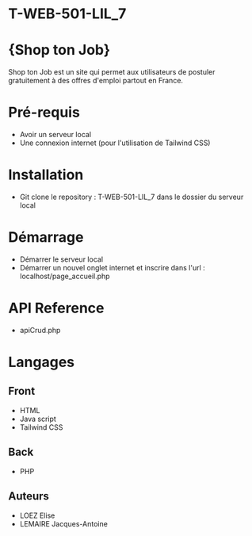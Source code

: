 # T-WEB-501-LIL_7

# {Shop ton Job}

Shop ton Job est un site qui permet aux utilisateurs de postuler gratuitement à des offres d'emploi partout en France.

# Pré-requis

- Avoir un serveur local
- Une connexion internet (pour l'utilisation de Tailwind CSS)

# Installation

- Git clone le repository : T-WEB-501-LIL_7 dans le dossier du serveur local

# Démarrage

- Démarrer le serveur local 
- Démarrer un nouvel onglet internet et inscrire dans l'url : localhost/page_accueil.php


# API Reference

- apiCrud.php


# Langages

## Front
- HTML
- Java script
- Tailwind CSS

## Back
- PHP 


## Auteurs

- LOEZ Elise 
- LEMAIRE Jacques-Antoine 
